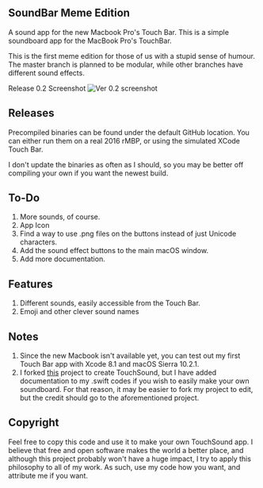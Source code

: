 ## SoundBar Meme Edition
A sound app for the new Macbook Pro's Touch Bar. This is a simple soundboard app for the MacBook Pro's TouchBar.

This is the first meme edition for those of us with a stupid sense of humour. The master branch is planned to be modular, while other branches have different sound effects.

Release 0.2 Screenshot
![Ver 0.2 screenshot](http://i.imgur.com/wDf23Ir.png)

## Releases
Precompiled binaries can be found under the default GitHub location. You can either run them on a real 2016 rMBP, or using the simulated XCode Touch Bar.

I don't update the binaries as often as I should, so you may be better off compiling your own if you want the newest build.

## To-Do
1. More sounds, of course.
2. App Icon
3. Find a way to use .png files on the buttons instead of just Unicode characters.
4. Add the sound effect buttons to the main macOS window.
5. Add more documentation.

## Features
1. Different sounds, easily accessible from the Touch Bar.
2. Emoji and other clever sound names

## Notes
1. Since the new Macbook isn't available yet, you can test out my first Touch Bar app with Xcode 8.1 and macOS Sierra 10.2.1.
2. I forked [this](https://github.com/hungtruong/TouchFart) project to create TouchSound, but I have added documentation to my .swift codes if you wish to easily make your own soundboard. For that reason, it may be easier to fork my project to edit, but the credit should go to the aforementioned project.


## Copyright
Feel free to copy this code and use it to make your own TouchSound app. I believe that free and open software makes the world a better place, and although this project probably won't have a huge impact, I try to apply this philosophy to all of my work. As such, use my code how you want, and attribute me if you want.

